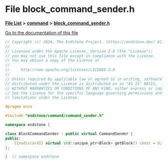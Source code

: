 

# File block\_command\_sender.h

[**File List**](files.md) **>** [**command**](dir_5c7b2dbfabcd1115569d1e20a260545c.md) **>** [**block\_command\_sender.h**](block__command__sender_8h.md)

[Go to the documentation of this file](block__command__sender_8h.md)


```C++
// Copyright (c) 2024, The Endstone Project. (https://endstone.dev) All Rights Reserved.
//
// Licensed under the Apache License, Version 2.0 (the "License");
// you may not use this file except in compliance with the License.
// You may obtain a copy of the License at
//
//     http://www.apache.org/licenses/LICENSE-2.0
//
// Unless required by applicable law or agreed to in writing, software
// distributed under the License is distributed on an "AS IS" BASIS,
// WITHOUT WARRANTIES OR CONDITIONS OF ANY KIND, either express or implied.
// See the License for the specific language governing permissions and
// limitations under the License.

#pragma once

#include "endstone/command/command_sender.h"

namespace endstone {

class BlockCommandSender : public virtual CommandSender {
public:
    [[nodiscard]] virtual std::unique_ptr<Block> getBlock() const = 0;
};

}  // namespace endstone
```


